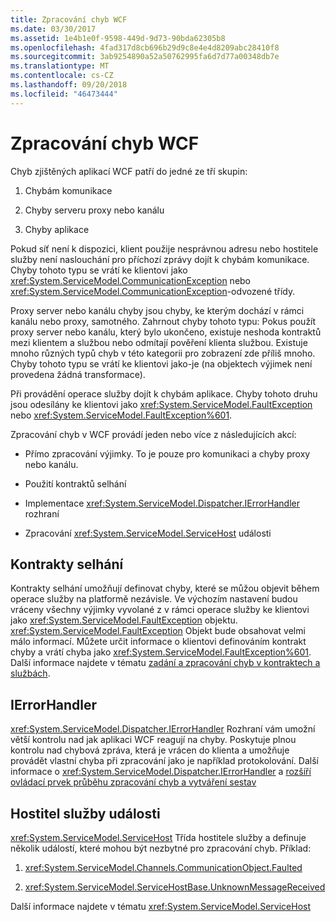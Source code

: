 ```yaml
---
title: Zpracování chyb WCF
ms.date: 03/30/2017
ms.assetid: 1e4b1e0f-9598-449d-9d73-90bda62305b8
ms.openlocfilehash: 4fad317d8cb696b29d9c8e4e4d8209abc28410f8
ms.sourcegitcommit: 3ab9254890a52a50762995fa6d7d77a00348db7e
ms.translationtype: MT
ms.contentlocale: cs-CZ
ms.lasthandoff: 09/20/2018
ms.locfileid: "46473444"
---
```

# <a name="wcf-error-handling"></a>Zpracování chyb WCF
Chyb zjištěných aplikací WCF patří do jedné ze tří skupin:  
  
1.  Chybám komunikace  
  
2.  Chyby serveru proxy nebo kanálu  
  
3.  Chyby aplikace  
  
 Pokud síť není k dispozici, klient použije nesprávnou adresu nebo hostitele služby není naslouchání pro příchozí zprávy dojít k chybám komunikace. Chyby tohoto typu se vrátí ke klientovi jako <xref:System.ServiceModel.CommunicationException> nebo <xref:System.ServiceModel.CommunicationException>-odvozené třídy.  
  
 Proxy server nebo kanálu chyby jsou chyby, ke kterým dochází v rámci kanálu nebo proxy, samotného. Zahrnout chyby tohoto typu: Pokus použít proxy server nebo kanálu, který bylo ukončeno, existuje neshoda kontraktů mezi klientem a službou nebo odmítají pověření klienta službou. Existuje mnoho různých typů chyb v této kategorii pro zobrazení zde příliš mnoho. Chyby tohoto typu se vrátí ke klientovi jako-je (na objektech výjimek není provedena žádná transformace).  
  
 Při provádění operace služby dojít k chybám aplikace. Chyby tohoto druhu jsou odesílány ke klientovi jako <xref:System.ServiceModel.FaultException> nebo <xref:System.ServiceModel.FaultException%601>.  
  
 Zpracování chyb v WCF provádí jeden nebo více z následujících akcí:  
  
-   Přímo zpracování výjimky. To je pouze pro komunikaci a chyby proxy nebo kanálu.  
  
-   Použití kontraktů selhání  
  
-   Implementace <xref:System.ServiceModel.Dispatcher.IErrorHandler> rozhraní  
  
-   Zpracování <xref:System.ServiceModel.ServiceHost> události  
  
## <a name="fault-contracts"></a>Kontrakty selhání  
 Kontrakty selhání umožňují definovat chyby, které se můžou objevit během operace služby na platformě nezávisle. Ve výchozím nastavení budou vráceny všechny výjimky vyvolané z v rámci operace služby ke klientovi jako <xref:System.ServiceModel.FaultException> objektu. <xref:System.ServiceModel.FaultException> Objekt bude obsahovat velmi málo informací. Můžete určit informace o klientovi definováním kontrakt chyby a vrátí chyba jako <xref:System.ServiceModel.FaultException%601>. Další informace najdete v tématu [zadání a zpracování chyb v kontraktech a službách](../../../docs/framework/wcf/specifying-and-handling-faults-in-contracts-and-services.md).  
  
## <a name="ierrorhandler"></a>IErrorHandler  
 <xref:System.ServiceModel.Dispatcher.IErrorHandler> Rozhraní vám umožní větší kontrolu nad jak aplikaci WCF reagují na chyby.  Poskytuje plnou kontrolu nad chybová zpráva, která je vrácen do klienta a umožňuje provádět vlastní chyba při zpracování jako je například protokolování.  Další informace o <xref:System.ServiceModel.Dispatcher.IErrorHandler> a [rozšíří ovládací prvek průběhu zpracování chyb a vytváření sestav](../../../docs/framework/wcf/samples/extending-control-over-error-handling-and-reporting.md)  
  
## <a name="servicehost-events"></a>Hostitel služby události  
 <xref:System.ServiceModel.ServiceHost> Třída hostitele služby a definuje několik událostí, které mohou být nezbytné pro zpracování chyb. Příklad:  
  
1. <xref:System.ServiceModel.Channels.CommunicationObject.Faulted>
  
2. <xref:System.ServiceModel.ServiceHostBase.UnknownMessageReceived>
  
 Další informace najdete v tématu <xref:System.ServiceModel.ServiceHost>
